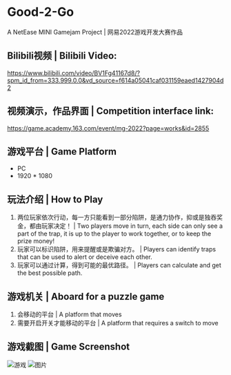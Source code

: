 # Good-2-Go
A NetEase MINI Gamejam Project | 网易2022游戏开发大赛作品

## Bilibili视频 | Bilibili Video: 
https://www.bilibili.com/video/BV1Fg41167d8/?spm_id_from=333.999.0.0&vd_source=f614a05041caf031159eaed1427904d2

## 视频演示，作品界面 | Competition interface link: 
https://game.academy.163.com/event/mg-2022?page=works&id=2855

## 游戏平台 | Game Platform
- PC
- 1920 * 1080 

## 玩法介绍 | How to Play
1. 两位玩家依次行动，每一方只能看到一部分陷阱，是通力协作，抑或是独吞奖金，都由玩家决定！ | Two players move in turn, each side can only see a part of the trap, it is up to the player to work together, or to keep the prize money!
2. 玩家可以标识陷阱，用来提醒或是欺骗对方。 | Players can identify traps that can be used to alert or deceive each other.
3. 玩家可以通过计算，得到可能的最优路径。 | Players can calculate and get the best possible path.

## 游戏机关 | Aboard for a puzzle game
1. 会移动的平台 | A platform that moves
2. 需要开启开关才能移动的平台 | A platform that requires a switch to move


## 游戏截图 | Game Screenshot


![游戏](https://github.com/LarryzhouLU/nestEast_2022/assets/89344851/9a13e843-6c5f-4d52-8c8a-d658157b68f8)
![图片](https://github.com/LarryzhouLU/nestEast_2022/assets/89344851/ec92ac5b-68ab-4943-ba20-167053e808ba)
